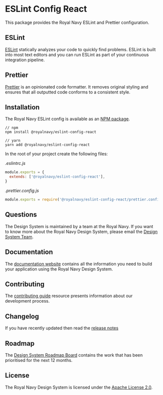 # ESLint Config React

This package provides the Royal Navy ESLint and Prettier configuration.

## ESLint

[ESLint](https://eslint.org/) statically analyzes your code to quickly find problems. ESLint is built into most text editors and you can run ESLint as part of your continuous integration pipeline.

## Prettier

[Prettier](https://prettier.io/) is an opinionated code formatter. It removes original styling and ensures that all outputted code conforms to a consistent style.

## Installation

The Royal Navy ESLint config is available as an [NPM package](https://www.npmjs.com/package/@royalnavy/eslint-config-react).

```
// npm
npm install @royalnavy/eslint-config-react

// yarn
yarn add @royalnavy/eslint-config-react
```

In the root of your project create the following files:

_.eslintrc.js_

```js
module.exports = {
  extends: ['@royalnavy/eslint-config-react'],
}
```

_.prettier.config.js_

```js
module.exports = require('@royalnavy/eslint-config-react/prettier.config.js')
```

## Questions

The Design System is maintained by a team at the Royal Navy. If you want to know more about the Royal Navy Design System, please email the [Design System Team](mailto:design-system@digital.mod.uk).

## Documentation

The [documentation website](https://design-system.digital.mod.uk/) contains all the information you need to build your application using the Royal Navy Design System.

## Contributing

The [contributing guide](https://github.com/Royal-Navy/design-system/blob/master/docs/contributing.md) resource presents information about our development process.

## Changelog

If you have recently updated then read the [release notes](https://github.com/Royal-Navy/design-system/releases)

## Roadmap

The [Design System Roadmap Board](https://github.com/Royal-Navy/design-system/projects/7) contains the work that has been prioritised for the next 12 months.

## License

The Royal Navy Design System is licensed under the [Apache License 2.0](https://github.com/Royal-Navy/design-system/blob/master/LICENSE).
